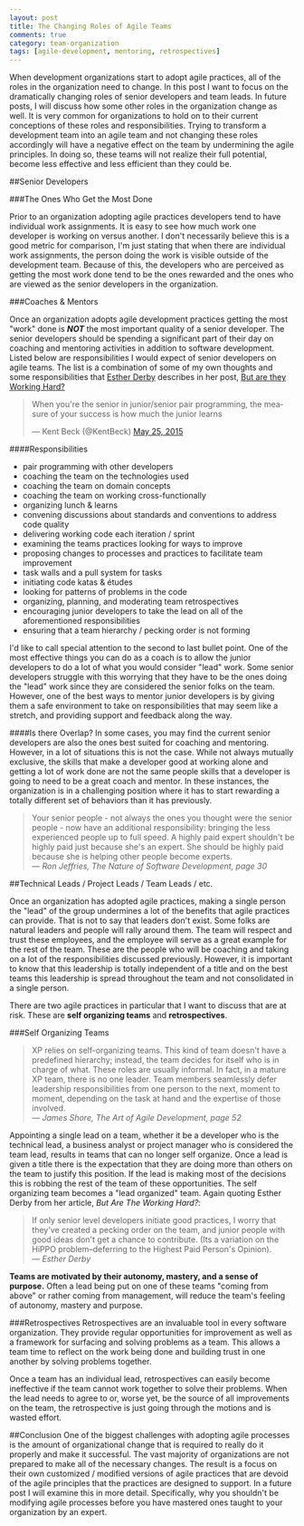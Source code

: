 ```yaml
---
layout: post
title: The Changing Roles of Agile Teams 
comments: true
category: team-organization
tags: [agile-development, mentoring, retrospectives]
---
```

When development organizations start to adopt agile practices, all of the roles in the organization need to change. In this post I want to focus on the dramatically changing roles of senior developers and team leads. In future posts, I will discuss how some other roles in the organization change as well. It is very common for organizations to hold on to their current conceptions of these roles and responsibilities. Trying to transform a development team into an agile team and not changing these roles accordingly will have a negative effect on the team by undermining the agile principles. In doing so, these teams will not realize their full potential, become less effective and less efficient than they could be.
<!--more-->

##Senior Developers

###The Ones Who Get the Most Done

Prior to an organization adopting agile practices developers tend to have individual work assignments. It is easy to see how much work one developer is working on versus another. I don't necessarily believe this is a good metric for comparison, I'm just stating that when there are individual work assignments, the person doing the work is visible outside of the development team. Because of this, the developers who are perceived as getting the most work done tend to be the ones rewarded and the ones who are viewed as the senior developers in the organization.

###Coaches & Mentors

Once an organization adopts agile development practices getting the most "work" done is __*NOT*__ the most important quality of a senior developer. The senior developers should be spending a significant part of their day on coaching and mentoring activities in addition to software development. Listed below are responsibilities I would expect of senior developers on agile teams. The list is a combination of some of my own thoughts and some responsibilities that [Esther Derby](http://www.estherderby.com/ "Esther Derby's website") describes in her post, [But are they Working Hard?](http://www.estherderby.com/2012/02/but-are-they-working-hard.html)

<blockquote class="twitter-tweet" lang="en"><p lang="en" dir="ltr">When you&#39;re the senior in junior/senior pair programming, the measure of your success is how much the junior learns</p>&mdash; Kent Beck (@KentBeck) <a href="https://twitter.com/KentBeck/status/602892538337337345">May 25, 2015</a></blockquote>
<script async src="//platform.twitter.com/widgets.js" charset="utf-8"></script>

####Responsibilities
* pair programming with other developers
* coaching the team on the technologies used
* coaching the team on domain concepts
* coaching the team on working cross-functionally
* organizing lunch & learns
* convening discussions about standards and conventions to address code quality
* delivering working code each iteration / sprint
* examining the teams practices looking for ways to improve
* proposing changes to processes and practices to facilitate team improvement
* task walls and a pull system for tasks
* initiating code katas & &eacute;tudes
* looking for patterns of problems in the code
* organizing, planning, and moderating team retrospectives
* encouraging junior developers to take the lead on all of the aforementioned responsibilities
* ensuring that a team hierarchy / pecking order is not forming

I'd like to call special attention to the second to last bullet point. One of the most effective things you can do as a coach is to allow the junior developers to do a lot of what you would consider "lead" work.  Some senior developers struggle with this worrying that they have to be the ones doing the "lead" work since they are considered the senior folks on the team.  However, one of the best ways to  mentor junior developers is by giving them a safe environment to take on responsibilities that may seem like a stretch, and providing support and feedback along the way.

####Is there Overlap?
In some cases, you may find the current senior developers are also the ones best suited for coaching and mentoring. However, in a lot of situations this is not the case. While not always mutually exclusive, the skills that make a developer good at working alone and getting a lot of work done are not the same people skills that a developer is going to need to be a great coach and mentor. In these instances, the organization is in a challenging position where it has to start rewarding a totally different set of behaviors than it has previously. 

> 
> Your senior people - not always the ones you thought were the senior people - now have an additional responsibility: bringing the less experienced people up to full speed. A highly paid expert shouldn't be highly paid just because she's an expert. She should be highly paid because she is helping other people become experts.  
> &mdash; _Ron Jeffries, The Nature of Software Development, page 30_  
>

##Technical Leads / Project Leads / Team Leads / etc.

Once an organization has adopted agile practices, making a single person the "lead" of the group undermines a lot of the benefits that agile practices can provide. That is not to say that leaders don't exist. Some folks are natural leaders and people will rally around them. The team will respect and trust these employees, and the employee will serve as a great example for the rest of the team. These are the people who will be coaching and taking on a lot of the responsibilities discussed previously. However, it is important to know that this leadership is totally independent of a title and on the best teams this leadership is spread throughout the team and not consolidated in a single person. 

There are two agile practices in particular that I want to discuss that are at risk. These are **self organizing teams** and **retrospectives**. 

###Self Organizing Teams
> XP relies on self-organizing teams. This kind of team doesn't have a predefined hierarchy; instead, the team decides for  itself who is in charge of what. These roles are usually informal. In fact, in a mature XP team, there is no one leader. Team members seamlessly defer leadership responsibilities from one person to the next, moment to moment, depending on the task at hand and the expertise of those involved.  
> &mdash; _James Shore, The Art of Agile Development, page 52_

Appointing a single lead on a team, whether it be a developer who is the technical lead, a business analyst or project manager who is considered the team lead, results in teams that can no longer self organize. Once a lead is given a title there is the expectation that they are doing more than others on the team to justify this position. If the lead is making most of the decisions this is robbing the rest of the team of these opportunities. The self organizing team becomes a "lead organized" team. Again quoting Esther Derby from her article, _But Are The Working Hard?_:

>If only senior level developers initiate good practices, I worry that they've created a pecking order on the team, and junior people with good ideas don't get a chance to contribute. (Its a variation on the HiPPO problem–deferring to the Highest Paid Person's Opinion).  
> &mdash; _Esther Derby_

__Teams are motivated by their autonomy, mastery, and a sense of purpose.__ Often a lead being put on one of these teams "coming from above" or rather coming from management, will reduce the team's feeling of autonomy, mastery and purpose.

###Retrospectives
Retrospectives are an invaluable tool in every software organization. They provide regular opportunities for improvement as well as a framework for surfacing and solving problems as a team. This allows a team time to reflect on the work being done and building trust in one another by solving problems together.

Once a team has an individual lead, retrospectives can easily become ineffective if the team cannot work together to solve their problems. When the lead needs to agree to or, worse yet, be the source of all improvements on the team, the retrospective is just going through the motions and is wasted effort. 

##Conclusion
One of the biggest challenges with adopting agile processes is the amount of organizational change that is required to really do it properly and make it successful. The vast majority of organizations are not prepared to make all of the necessary changes. The result is a focus on their own customized / modified versions of agile practices that are devoid of the agile principles that the practices are designed to support. In a future post I will examine this in more detail. Specifically, why you shouldn't be modifying agile processes before you have mastered ones taught to your organization by an expert.
